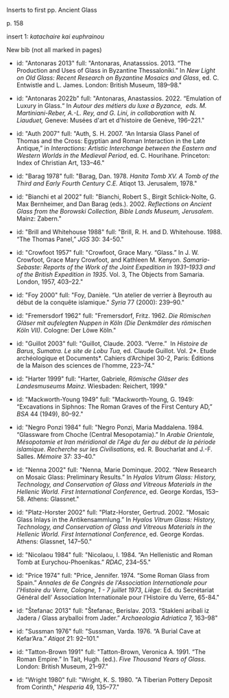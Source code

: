 Inserts to first pp. Ancient Glass

p\. 158

insert 1: *katachaire kai euphrainou*

New bib (not all marked in pages)

  - id: "Antonaras 2013"
    full: "Antonaras, Anatasssios. 2013. “The Production and Uses of Glass in Byzantine Thessaloniki.” In *New Light on Old Glass: Recent Research on Byzantine Mosaics and Glass*, ed. C. Entwistle and L. James. London: British Museum, 189–98."

  - id: "Antonaras 2022b"
    full: "Antonaras, Anastassios. 2022. “Emulation of Luxury in Glass.“ In *Autour des métiers du luxe a Byzance,  eds. M. Martiniani-Reber, A.-L. Rey, and G. Lini, in collaboration with N. Liauduet,* Geneve: Musées d'art et d'histoire de Genève, 196–221."

  - id: "Auth 2007"
    full: "Auth, S. H. 2007. “An Intarsia Glass Panel of Thomas and the Cross: Egyptian and Roman Interaction in the Late Antique,” in *Interactions: Artistic Interchange between the Eastern and Western Worlds in the Medieval Period*, ed. C. Hourihane. Princeton: Index of Christian Art, 133–46."

  - id: "Barag 1978"
    full: "Barag, Dan. 1978. *Hanita Tomb XV. A Tomb of the Third and Early Fourth Century C.E.* Atiqot 13. Jerusalem, 1978."

  - id: "Bianchi et al 2002"
    full: "Bianchi, Robert S., Birgit Schlick-Nolte, G. Max Bernheimer, and Dan Barag (eds.). 2002. *Reflections on Ancient Glass from the Borowski Collection, Bible Lands Museum, Jerusalem*. Mainz: Zabern."

  - id: "Brill and Whitehouse 1988"
    full: "Brill, R. H. and D. Whitehouse. 1988. “The Thomas Panel,” *JGS* 30: 34-50."

  - id: "Crowfoot 1957"
    full: "Crowfoot, Grace Mary. “Glass.” In J. W. Crowfoot, Grace Mary Crowfoot, and Kathleen M. Kenyon. *Samaria-Sebaste: Reports of the Work of the Joint Expedition in 1931–1933 and of the British Expedition in 1935*. Vol. 3, The Objects from Samaria. London, 1957, 403–22."

  - id: "Foy 2000"
    full: "Foy, Danièle. “Un atelier de verrier à Beyrouth au début de la conquête islamique." *Syria* 77 (2000): 239–90."

  - id: "Fremersdorf 1962"
    full: "Fremersdorf, Fritz. 1962. *Die Römischen Gläser mit aufelegten Nuppen in Köln (Die Denkmäler des römischen Köln VII)*. Cologne: Der Löwe Köln."

  - id: "Guillot 2003"
    full: "Guillot, Claude. 2003. “Verre.”  In *Histoire de Barus, Sumatra. Le site de Lobu Tua,* ed. Claude Guillot. Vol. 2*. Etude archéologique et Documents*. Cahiers d’Archipel 30-2, Paris: Éditions de la Maison des sciences de l'homme, 223–74."

  - id: "Harter 1999"
    full: "Harter, Gabriele, *Römische Gläser des Landesmuseums Mainz*. Wiesbaden: Reichert, 1999."

  - id: "Mackworth-Young 1949"
    full: "Mackworth-Young, G. 1949: “Excavations in Siphnos: The Roman Graves of the First Century AD,” *BSA* 44 (1949), 80–92."

  - id: "Negro Ponzi 1984"
    full: "Negro Ponzi, Maria Maddalena. 1984. “Glassware from Choche (Central Mesopotamia).” In *Arabie Orientale, Mésopotamie et Iran méridional de l'Age du fer au début de la période islamique. Recherche sur les Civilisations,* ed. R. Boucharlat and J.-F. Salles. *Mémoire* 37: 33–40."

  - id: "Nenna 2002"
    full: "Nenna, Marie Dominque. 2002. “New Research on Mosaic Glass: Preliminary Results.” In *Hyalos Vitrum Glass: History, Technology, and Conservation of Glass and Vitreous Materials in the Hellenic World. First International Conference*, ed. George Kordas, 153–58. Athens: Glassnet."

  - id: "Platz-Horster 2002"
    full: "Platz-Horster, Gertrud. 2002. "Mosaic Glass Inlays in the Antikensammlung.” In *Hyalos Vitrum Glass: History, Technology, and Conservation of Glass and Vitreous Materials in the Hellenic World. First International Conference*, ed. George Kordas. Athens: Glassnet, 147–50."

  - id: "Nicolaou 1984"
    full: "Nicolaou, I. 1984. “An Hellenistic and Roman Tomb at Eurychou-Phoenikas.” *RDAC*, 234–55."

  - id: "Price 1974"
    full: "Price, Jennifer. 1974. “Some Roman Glass from Spain.” *Annales de 6e Congrès de l'Association Internationale pour l'Histoire du Verre, Cologne, 1 - 7 juillet 1973*, *Liège*: Ed. du Secrétariat Général dell’ Association Internationale pour l'Histoire du Verre, 65-84."

  - id: "Štefanac 2013"
    full: "Štefanac, Berislav. 2013. “Stakleni aribali iz Jadera / Glass aryballoi from Jader.” *Archaeologia Adriatica* 7, 163–98"

  - id: "Sussman 1976"
    full: "Sussman, Varda. 1976. “A Burial Cave at Kefar’Ara.” *Atiqot* 21: 92–101."

  - id: "Tatton-Brown 1991"
    full: "Tatton-Brown, Veronica A. 1991. “The Roman Empire.” In Tait, Hugh. (ed.). *Five Thousand Years of Glass*. London: British Museum, 21–97."

  - id: "Wright 1980"
    full: "Wright, K. S. 1980. "A Tiberian Pottery Deposit from Corinth," *Hesperia* 49, 135–77."
